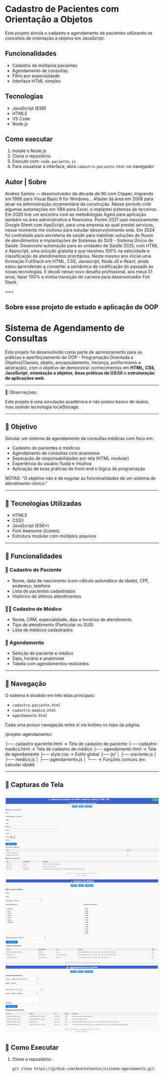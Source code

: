 # Cadastro de Pacientes com Orientação a Objetos

Este projeto simula o cadastro e agendamento de pacientes utilizando os conceitos de orientação a objetos em JavaScript:

## Funcionalidades
- Cadastro de múltiplos pacientes
- Agendamento de consultas
- Filtro por especialidade
- Interface HTML simples

## Tecnologias
- JavaScript (ES6)
- HTML5
- VS Code
- Node.js

## Como executar

1. Instale o Node.js
2. Clone o repositório
3. Execute com: `node paciente.js`
4. Para visualizar a interface, abra `cadastro-paciente.html` no navegador

## Autor | Sobre

Andrez Santos — desenvolvedor da década de 90 com Clipper, migrando em 1996 para Visual Basic 6 for Windows... Afastei da área em 2008 para atuar na administração orçamentária da construção. Nesse período criei algumas automações em VBA para Excel, e implantei sistemas de terceiros. Em 2020 tive um encontro com as metodologias Ágeis para aplicação também na área administrativa e financeira. Porém 2021 usei massivamente Google Sheet com AppScript, para uma empresa ao qual prestei serviços, nesse momento me motivou para estudar desenvolvimento web. Em 2024 fui contratado para secretaria de saúde para viabilizar soluções de fluxos de atendimentos e implantações de Sistemas do SUS - Sistema Únicio de Saúde. Desenvolvi automação para as unidades de Saúde  2025, com HTML e Appscript, uma solução gratuita e que resolveu 100% na velocidade e classificação de atendimentos prioritários. Neste mesmo ano iniciei uma formação FullStack em HTML, CSS, Javascript, Node.JS e React, ainda estou aprendendo a converter a semântica de codificação do passado às novas tecnologias. E decidi nesse novo desafio profissional, aos meus 51 anos, fazer 100% a minha transição de carreira para desenvolvedor Full Stack. 

===

## Sobre esse projeto de estudo e aplicação de OOP

# Sistema de Agendamento de Consultas

Este projeto foi desenvolvido como parte de aprimoramento para as práticas e aperfeiçoamento de OOP - Programação Orientada a Objetos(Classes, objeto, encapsulamento, Herança, poliformismo e abstração), com o objetivo de demonstrar conhecimentos em **HTML, CSS, JavaScript**, **orientação a objetos**, **boas práticas de UX/UI** e **estruturação de aplicações web**.

---


📌 Observações: 

Este projeto é uma simulação acadêmica e não possui banco de dados, mas usando tecnologia localStorage. 

---

## 🎯 Objetivo

Simular um sistema de agendamento de consultas médicas com foco em:

- Cadastro de pacientes e médicos
- Agendamento de consultas com anamnese
- Separação de responsabilidades por tela (HTML modular)
- Experiência do usuário fluida e intuitiva
- Aplicação de boas práticas de front-end e lógica de programação

NOTAS: "O objetivo não é de esgotar as funcionalidades de um sistema de atendimento clinico."

---

## 🧰 Tecnologias Utilizadas

- HTML5
- CSS3
- JavaScript (ES6+)
- Font Awesome (ícones)
- Estrutura modular com múltiplos arquivos

---

## 🧠 Funcionalidades

### 👤 Cadastro de Paciente
- Nome, data de nascimento (com cálculo automático da idade), CPF, endereço, telefone
- Lista de pacientes cadastrados
- Histórico de últimos atendimentos

### 👨‍⚕️ Cadastro de Médico
- Nome, CRM, especialidade, dias e horários de atendimento
- Tipo de atendimento (Particular ou SUS)
- Lista de médicos cadastrados

### 📅 Agendamento
- Seleção de paciente e médico
- Data, horário e anamnese
- Tabela com agendamentos realizados

---

## 🧭 Navegação

O sistema é dividido em três telas principais:

- `cadastro-paciente.html`
- `cadastro-medico.html`
- `agendamento.html`

Cada uma possui navegação entre si via botões no topo da página.

/projeto-agendamento/

├── cadastro-paciente.html   → Tela de cadastro de paciente
├── cadastro-medico.html     → Tela de cadastro de médico
├── agendamento.html         → Tela de agendamento
├── style.css                → Estilo global
├── js/
│   ├── paciente.js
│   ├── medico.js
│   ├── agendamento.js
│   └── → Funções comuns (ex: calcular idade)



---

## 📸 Capturas de Tela

![alt text](image.png)
![alt text](image-1.png)
![alt text](image-2.png)
---

## 🚀 Como Executar

1. Clone o repositório:
   ```bash
   git clone https://github.com/AndrezSantos/sistema-agendamento.git
